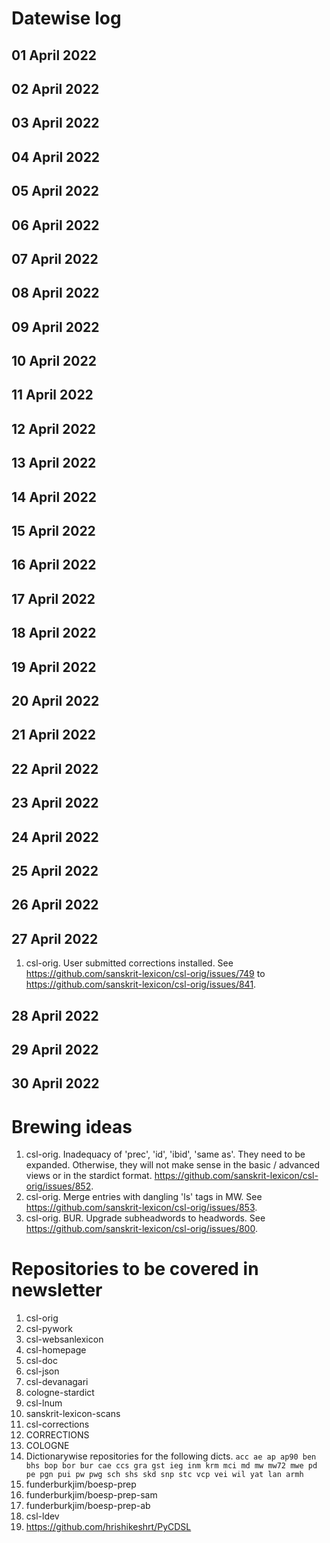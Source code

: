 # Datewise log

## 01 April 2022

## 02 April 2022

## 03 April 2022

## 04 April 2022

## 05 April 2022

## 06 April 2022

## 07 April 2022

## 08 April 2022

## 09 April 2022

## 10 April 2022

## 11 April 2022

## 12 April 2022

## 13 April 2022

## 14 April 2022

## 15 April 2022

## 16 April 2022

## 17 April 2022

## 18 April 2022

## 19 April 2022


## 20 April 2022


## 21 April 2022

## 22 April 2022

## 23 April 2022

## 24 April 2022

## 25 April 2022

## 26 April 2022

## 27 April 2022

1. csl-orig. User submitted corrections installed. See https://github.com/sanskrit-lexicon/csl-orig/issues/749 to https://github.com/sanskrit-lexicon/csl-orig/issues/841. 

## 28 April 2022


## 29 April 2022

## 30 April 2022


# Brewing ideas

1. csl-orig. Inadequacy of 'prec', 'id', 'ibid', 'same as'. They need to be expanded. Otherwise, they will not make sense in the basic / advanced views or in the stardict format. https://github.com/sanskrit-lexicon/csl-orig/issues/852.
2. csl-orig. Merge entries with dangling 'ls' tags in MW. See https://github.com/sanskrit-lexicon/csl-orig/issues/853. 
3. csl-orig. BUR. Upgrade subheadwords to headwords. See https://github.com/sanskrit-lexicon/csl-orig/issues/800.

# Repositories to be covered in newsletter

1. csl-orig
2. csl-pywork
3. csl-websanlexicon
4. csl-homepage
5. csl-doc
6. csl-json
7. csl-devanagari
8. cologne-stardict
9. csl-lnum
10. sanskrit-lexicon-scans
11. csl-corrections
12. CORRECTIONS
13. COLOGNE
14. Dictionarywise repositories for the following dicts. 
`acc ae ap ap90 ben bhs bop bor bur cae ccs gra gst ieg inm krm mci md mw mw72 mwe pd pe pgn pui pw pwg sch shs skd snp stc vcp vei wil yat lan armh`
15. funderburkjim/boesp-prep
16. funderburkjim/boesp-prep-sam
17. funderburkjim/boesp-prep-ab
18. csl-ldev
19. https://github.com/hrishikeshrt/PyCDSL
